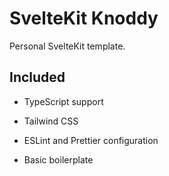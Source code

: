 # SvelteKit Knoddy

Personal SvelteKit template.

## Included

- TypeScript support

- Tailwind CSS

- ESLint and Prettier configuration

- Basic boilerplate
